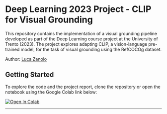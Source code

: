 # Deep Learning 2023 Project - CLIP for Visual Grounding

This repository contains the implementation of a visual grounding pipeline developed as part of the Deep Learning course project at the University of Trento (2023). The project explores adapting CLIP, a vision-language pre-trained model, for the task of visual grounding using the RefCOCOg dataset.

Author: [Luca Zanolo](mailto:luca.zanolo@studenti.unitn.it)

## Getting Started

To explore the code and the project report, clone the repository or open the notebook using the Google Colab link below:

[![Open In Colab](https://colab.research.google.com/assets/colab-badge.svg)](https://drive.google.com/file/d/1NoIfdwpsAAOrYeCyCDNK5iCTKu8z4cDi/view?usp=sharing)


---